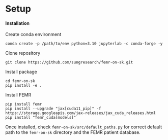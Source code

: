 # Setup

#### Installation

Create conda environment 
```
conda create -p /path/to/env python=3.10 jupyterlab -c conda-forge -y
```

Clone repository
```
git clone https://github.com/sungresearch/femr-on-sk.git
```

Install package
```
cd femr-on-sk
pip install -e .
```

Install FEMR
```
pip install femr
pip install --upgrade "jax[cuda11_pip]" -f https://storage.googleapis.com/jax-releases/jax_cuda_releases.html
pip install "femr_cuda[models]"
```

Once installed, check `femr-on-sk/src/default_paths.py` for correct default path to the `femr-on-sk` directory and the FEMR patient database. 